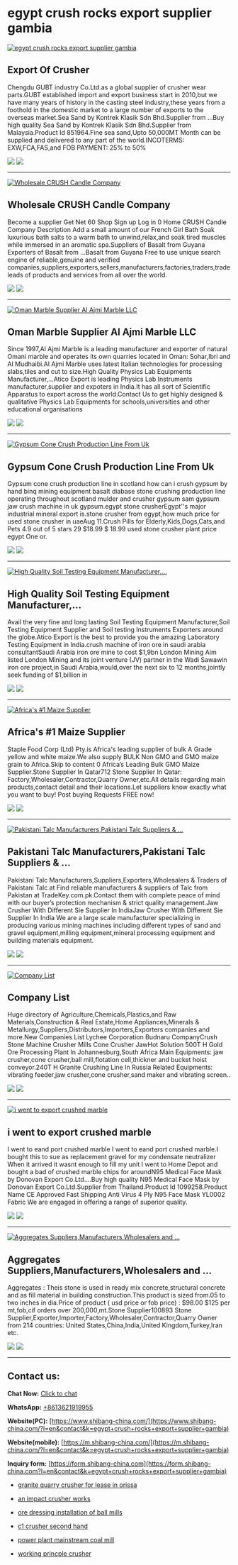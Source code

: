 # egypt crush rocks export supplier gambia

<a href="https://swt.shibang-china.com/?l=en&img&k=egypt+crush+rocks+export+supplier+gambia" target="_blank">![egypt crush rocks export supplier gambia](http://static.shibang-china.com/all-800x300/322.jpg)</a>

## Export Of Crusher
Chengdu GUBT industry Co.Ltd.as a global supplier of crusher wear parts.GUBT established import and export business start in 2010,but we have many years of history in the casting steel industry,these years from a foothold in the domestic market to a large number of exports to the overseas market.Sea Sand by Kontrek Klasik Sdn Bhd.Supplier from …Buy high quality Sea Sand by Kontrek Klasik Sdn Bhd.Supplier from Malaysia.Product Id 851964.Fine sea sand,Upto 50,000MT Month can be supplied and delivered to any part of the world.INCOTERMS: EXW,FCA,FAS,and FOB PAYMENT: 25% to 50%


<a href="https://whatsapp.shibangsoft.com/WhatsApp.php" target="_blank" title="WhatsApp">![](http://static.shibang-china.com/icon/whatsapp.png)</a> <a href="https://swt.shibang-china.com/?l=en&icon&k=egypt+crush+rocks+export+supplier+gambia" target="_blank">![](http://static.shibang-china.com/icon/chat-en.png)</a>

---

<a href="https://swt.shibang-china.com/?l=en&img&k=egypt+crush+rocks+export+supplier+gambia" target="_blank">![Wholesale CRUSH Candle Company](http://static.shibang-china.com/all-800x300/606.jpg)</a>

## Wholesale CRUSH Candle Company
Become a supplier Get Net 60 Shop Sign up Log in 0 Home CRUSH Candle Company Description Add a small amount of our French Girl Bath Soak luxurious bath salts to a warm bath to unwind,relax,and soak tired muscles while immersed in an aromatic spa.Suppliers of Basalt from Guyana Exporters of Basalt from …Basalt from Guyana Free to use unique search engine of reliable,genuine and verified companies,suppliers,exporters,sellers,manufacturers,factories,traders,tradeleads of products and services from all over the world.


<a href="https://whatsapp.shibangsoft.com/WhatsApp.php" target="_blank" title="WhatsApp">![](http://static.shibang-china.com/icon/whatsapp.png)</a> <a href="https://swt.shibang-china.com/?l=en&icon&k=egypt+crush+rocks+export+supplier+gambia" target="_blank">![](http://static.shibang-china.com/icon/chat-en.png)</a>

---

<a href="https://swt.shibang-china.com/?l=en&img&k=egypt+crush+rocks+export+supplier+gambia" target="_blank">![Oman Marble Supplier Al Ajmi Marble LLC](http://static.shibang-china.com/all-800x300/726.jpg)</a>

## Oman Marble Supplier Al Ajmi Marble LLC
Since 1997,Al Ajmi Marble is a leading manufacturer and exporter of natural Omani marble and operates its own quarries located in Oman: Sohar,Ibri and Al Mudhaibi.Al Ajmi Marble uses latest Italian technologies for processing slabs,tiles and cut to size.High Quality Physics Lab Equipments Manufacturer,…Atico Export is leading Physics Lab Instruments manufacturer,supplier and expoters in India.It has all sort of Scientific Apparatus to export across the world.Contact Us to get highly designed &amp; qualitative Physics Lab Equipments for schools,universities and other educational organisations


<a href="https://whatsapp.shibangsoft.com/WhatsApp.php" target="_blank" title="WhatsApp">![](http://static.shibang-china.com/icon/whatsapp.png)</a> <a href="https://swt.shibang-china.com/?l=en&icon&k=egypt+crush+rocks+export+supplier+gambia" target="_blank">![](http://static.shibang-china.com/icon/chat-en.png)</a>

---

<a href="https://swt.shibang-china.com/?l=en&img&k=egypt+crush+rocks+export+supplier+gambia" target="_blank">![Gypsum Cone Crush Production Line From Uk](http://static.shibang-china.com/all-800x300/729.jpg)</a>

## Gypsum Cone Crush Production Line From Uk
Gypsum cone crush production line in scotland how can i crush gypsum by hand binq mining equipment basalt diabase stone crushing production line operating throughout scotland mulder and crusher gypsum sam gypsum jaw crush machine in uk gypsum.egypt stone crusherEgypt''s major industrial mineral export is.stone crusher from egypt,how much price for used stone crusher in uaeAug 11.Crush Pills for Elderly,Kids,Dogs,Cats,and Pets 4.9 out of 5 stars 29 $18.99 $ 18.99 used stone crusher plant price egypt One or.


<a href="https://whatsapp.shibangsoft.com/WhatsApp.php" target="_blank" title="WhatsApp">![](http://static.shibang-china.com/icon/whatsapp.png)</a> <a href="https://swt.shibang-china.com/?l=en&icon&k=egypt+crush+rocks+export+supplier+gambia" target="_blank">![](http://static.shibang-china.com/icon/chat-en.png)</a>

---

<a href="https://swt.shibang-china.com/?l=en&img&k=egypt+crush+rocks+export+supplier+gambia" target="_blank">![High Quality Soil Testing Equipment Manufacturer,…](http://static.shibang-china.com/all-800x300/935.jpg)</a>

## High Quality Soil Testing Equipment Manufacturer,…
Avail the very fine and long lasting Soil Testing Equipment Manufacturer,Soil Testing Equipment Supplier and Soil testing Instruments Exporters around the globe.Atico Export is the best to provide you the amazing Laboratory Testing Equipment in India.crush machine of iron ore in saudi arabia consultantSaudi Arabia iron ore mine to cost $1,9bn London Mining Aim listed London Mining and its joint venture (JV) partner in the Wadi Sawawin iron ore project,in Saudi Arabia,would,over the next six to 12 months,jointly seek funding of $1,billion in


<a href="https://whatsapp.shibangsoft.com/WhatsApp.php" target="_blank" title="WhatsApp">![](http://static.shibang-china.com/icon/whatsapp.png)</a> <a href="https://swt.shibang-china.com/?l=en&icon&k=egypt+crush+rocks+export+supplier+gambia" target="_blank">![](http://static.shibang-china.com/icon/chat-en.png)</a>

---

<a href="https://swt.shibang-china.com/?l=en&img&k=egypt+crush+rocks+export+supplier+gambia" target="_blank">![Africa's #1 Maize Supplier](http://static.shibang-china.com/all-800x300/503.jpg)</a>

## Africa's #1 Maize Supplier
Staple Food Corp (Ltd) Pty.is Africa's leading supplier of bulk A Grade yellow and white maize.We also supply BULK Non GMO and GMO maize grain to Africa.Skip to content 0 Africa’s Leading Bulk GMO Maize Supplier.Stone Supplier In Qatar712 Stone Supplier In Qatar: Factory,Wholesaler,Contractor,Quarry Owner,etc.All details regarding main products,contact detail and their locations.Let suppliers know exactly what you want to buy! Post buying Requests FREE now!


<a href="https://whatsapp.shibangsoft.com/WhatsApp.php" target="_blank" title="WhatsApp">![](http://static.shibang-china.com/icon/whatsapp.png)</a> <a href="https://swt.shibang-china.com/?l=en&icon&k=egypt+crush+rocks+export+supplier+gambia" target="_blank">![](http://static.shibang-china.com/icon/chat-en.png)</a>

---

<a href="https://swt.shibang-china.com/?l=en&img&k=egypt+crush+rocks+export+supplier+gambia" target="_blank">![Pakistani Talc Manufacturers,Pakistani Talc Suppliers &amp; …](http://static.shibang-china.com/all-800x300/765.jpg)</a>

## Pakistani Talc Manufacturers,Pakistani Talc Suppliers &amp; …
Pakistani Talc Manufacturers,Suppliers,Exporters,Wholesalers &amp; Traders of Pakistani Talc at Find reliable manufacturers &amp; suppliers of Talc from Pakistan at TradeKey.com.pk.Contact them with complete peace of mind with our buyer’s protection mechanism &amp; strict quality management.Jaw Crusher With Different Sie Supplier In IndiaJaw Crusher With Different Sie Supplier In India We are a large scale manufacturer specializing in producing various mining machines including different types of sand and gravel equipment,milling equipment,mineral processing equipment and building materials equipment.


<a href="https://whatsapp.shibangsoft.com/WhatsApp.php" target="_blank" title="WhatsApp">![](http://static.shibang-china.com/icon/whatsapp.png)</a> <a href="https://swt.shibang-china.com/?l=en&icon&k=egypt+crush+rocks+export+supplier+gambia" target="_blank">![](http://static.shibang-china.com/icon/chat-en.png)</a>

---

<a href="https://swt.shibang-china.com/?l=en&img&k=egypt+crush+rocks+export+supplier+gambia" target="_blank">![Company List](http://static.shibang-china.com/all-800x300/709.jpg)</a>

## Company List
Huge directory of Agriculture,Chemicals,Plastics,and Raw Materials,Construction &amp; Real Estate,Home Appliances,Minerals &amp; Metallurgy,Suppliers,Distributors,Importers,Exporters companies and more.New Companies List Lychee Corporation Budnaru CompanyCrush Stone Machine Crusher Mills Cone Crusher JawHot Solution 500T H Gold Ore Processing Plant In Johannesburg,South Africa Main Equipments: jaw crusher,cone crusher,ball mill,flotation cell,thickner and bucket hoist conveyor.240T H Granite Crushing Line In Russia Related Equipments: vibrating feeder,jaw crusher,cone crusher,sand maker and vibrating screen..


<a href="https://whatsapp.shibangsoft.com/WhatsApp.php" target="_blank" title="WhatsApp">![](http://static.shibang-china.com/icon/whatsapp.png)</a> <a href="https://swt.shibang-china.com/?l=en&icon&k=egypt+crush+rocks+export+supplier+gambia" target="_blank">![](http://static.shibang-china.com/icon/chat-en.png)</a>

---

<a href="https://swt.shibang-china.com/?l=en&img&k=egypt+crush+rocks+export+supplier+gambia" target="_blank">![i went to export crushed marble](http://static.shibang-china.com/all-800x300/1196.jpg)</a>

## i went to export crushed marble
I went to eand port crushed marble I went to eand port crushed marble.I bought this to sue as replacement gravel for my condensate neutralizer When it arrived it wasnt enough to fill my unit I went to Home Depot and bought a bad of crushed marble chips for aroundN95 Medical Face Mask by Donovan Export Co.Ltd.…Buy high quality N95 Medical Face Mask by Donovan Export Co.Ltd.Supplier from Thailand.Product Id 1099258.Product Name CE Approved Fast Shipping Anti Virus 4 Ply N95 Face Mask YL0002 Fabric We are engaged in offering a range of superior quality.


<a href="https://whatsapp.shibangsoft.com/WhatsApp.php" target="_blank" title="WhatsApp">![](http://static.shibang-china.com/icon/whatsapp.png)</a> <a href="https://swt.shibang-china.com/?l=en&icon&k=egypt+crush+rocks+export+supplier+gambia" target="_blank">![](http://static.shibang-china.com/icon/chat-en.png)</a>

---

<a href="https://swt.shibang-china.com/?l=en&img&k=egypt+crush+rocks+export+supplier+gambia" target="_blank">![Aggregates Suppliers,Manufacturers,Wholesalers and …](http://static.shibang-china.com/all-800x300/372.jpg)</a>

## Aggregates Suppliers,Manufacturers,Wholesalers and …
Aggregates : Theis stone is used in ready mix concrete,structural concrete and as fill material in building construction.This product is sized from.05 to two inches in dia.Price of product ( usd price or fob price) : $98.00 $125 per mt,fob,cif orders over 200,000,mt.Stone Supplier100893 Stone Supplier,Exporter,Importer,Factory,Wholesaler,Contractor,Quarry Owner from 214 countries: United States,China,India,United Kingdom,Turkey,Iran etc.


<a href="https://whatsapp.shibangsoft.com/WhatsApp.php" target="_blank" title="WhatsApp">![](http://static.shibang-china.com/icon/whatsapp.png)</a> <a href="https://swt.shibang-china.com/?l=en&icon&k=egypt+crush+rocks+export+supplier+gambia" target="_blank">![](http://static.shibang-china.com/icon/chat-en.png)</a>

---
## Contact us:

**Chat Now:** [Click to chat](https://swt.shibang-china.com?l=en&contact&k=egypt+crush+rocks+export+supplier+gambia)

**WhatsApp:**  [+8613621919955](https://whatsapp.shibangsoft.com/WhatsApp.php)

**Website(PC):** [https://www.shibang-china.com/](https://www.shibang-china.com/?l=en&contact&k=egypt+crush+rocks+export+supplier+gambia)

**Website(mobile):** [https://m.shibang-china.com/](https://m.shibang-china.com/?l=en&contact&k=egypt+crush+rocks+export+supplier+gambia)

**Inquiry form:** [https://form.shibang-china.com](https://form.shibang-china.com?l=en&contact&k=egypt+crush+rocks+export+supplier+gambia)

* [granite quarry crusher for lease in orissa](../162/granite%20quarry%20crusher%20for%20lease%20in%20orissa.md)

* [an impact crusher works](../169/an%20impact%20crusher%20works.md)

* [ore dressing installation of ball mills](../162/ore%20dressing%20installation%20of%20ball%20mills.md)

* [c1 crusher second hand](../164/c1%20crusher%20second%20hand.md)

* [power plant mainstream coal mill](../168/power%20plant%20mainstream%20coal%20mill.md)

* [working princple crusher](../165/working%20princple%20crusher.md)